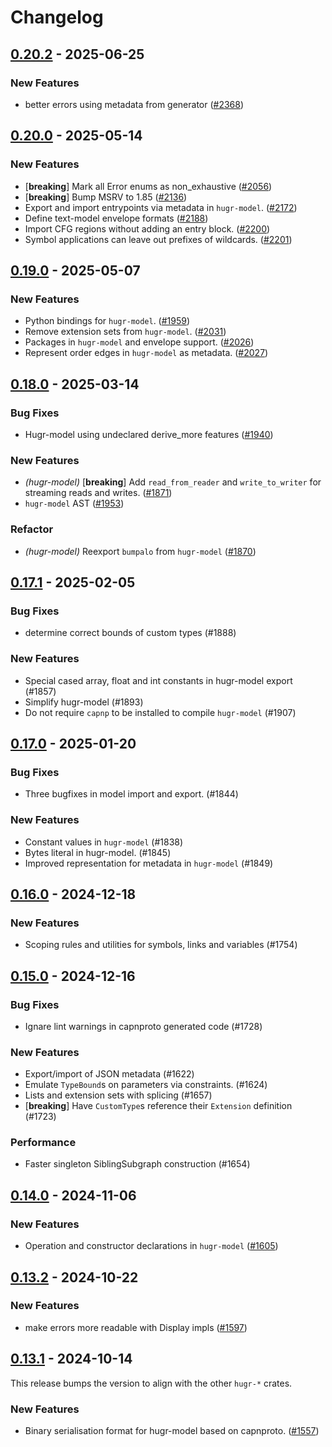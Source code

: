 # Changelog

## [0.20.2](https://github.com/CQCL/hugr/compare/hugr-model-v0.20.1...hugr-model-v0.20.2) - 2025-06-25

### New Features

- better errors using metadata from generator ([#2368](https://github.com/CQCL/hugr/pull/2368))

## [0.20.0](https://github.com/CQCL/hugr/compare/hugr-model-v0.19.0...hugr-model-v0.20.0) - 2025-05-14

### New Features

- [**breaking**] Mark all Error enums as non_exhaustive ([#2056](https://github.com/CQCL/hugr/pull/2056))
- [**breaking**] Bump MSRV to 1.85 ([#2136](https://github.com/CQCL/hugr/pull/2136))
- Export and import entrypoints via metadata in `hugr-model`. ([#2172](https://github.com/CQCL/hugr/pull/2172))
- Define text-model envelope formats ([#2188](https://github.com/CQCL/hugr/pull/2188))
- Import CFG regions without adding an entry block. ([#2200](https://github.com/CQCL/hugr/pull/2200))
- Symbol applications can leave out prefixes of wildcards. ([#2201](https://github.com/CQCL/hugr/pull/2201))

## [0.19.0](https://github.com/CQCL/hugr/compare/hugr-model-v0.18.1...hugr-model-v0.19.0) - 2025-05-07

### New Features

- Python bindings for `hugr-model`. ([#1959](https://github.com/CQCL/hugr/pull/1959))
- Remove extension sets from `hugr-model`. ([#2031](https://github.com/CQCL/hugr/pull/2031))
- Packages in `hugr-model` and envelope support. ([#2026](https://github.com/CQCL/hugr/pull/2026))
- Represent order edges in `hugr-model` as metadata. ([#2027](https://github.com/CQCL/hugr/pull/2027))

## [0.18.0](https://github.com/CQCL/hugr/compare/hugr-model-v0.17.1...hugr-model-v0.18.0) - 2025-03-14

### Bug Fixes

- Hugr-model using undeclared derive_more features ([#1940](https://github.com/CQCL/hugr/pull/1940))

### New Features

- *(hugr-model)* [**breaking**] Add `read_from_reader` and `write_to_writer` for streaming reads and writes. ([#1871](https://github.com/CQCL/hugr/pull/1871))
- `hugr-model` AST ([#1953](https://github.com/CQCL/hugr/pull/1953))

### Refactor

- *(hugr-model)* Reexport `bumpalo` from `hugr-model` ([#1870](https://github.com/CQCL/hugr/pull/1870))

## [0.17.1](https://github.com/CQCL/hugr/compare/hugr-model-v0.17.0...hugr-model-v0.17.1) - 2025-02-05

### Bug Fixes

- determine correct bounds of custom types (#1888)

### New Features

- Special cased array, float and int constants in hugr-model export (#1857)
- Simplify hugr-model (#1893)
- Do not require `capnp` to be installed to compile `hugr-model` (#1907)

## [0.17.0](https://github.com/CQCL/hugr/compare/hugr-model-v0.16.0...hugr-model-v0.17.0) - 2025-01-20

### Bug Fixes

- Three bugfixes in model import and export. (#1844)

### New Features

- Constant values in `hugr-model` (#1838)
- Bytes literal in hugr-model. (#1845)
- Improved representation for metadata in `hugr-model` (#1849)

## [0.16.0](https://github.com/CQCL/hugr/compare/hugr-model-v0.15.0...hugr-model-v0.16.0) - 2024-12-18

### New Features

- Scoping rules and utilities for symbols, links and variables (#1754)

## [0.15.0](https://github.com/CQCL/hugr/compare/hugr-model-v0.14.0...hugr-model-v0.15.0) - 2024-12-16

### Bug Fixes

- Ignare lint warnings in capnproto generated code (#1728)

### New Features

- Export/import of JSON metadata (#1622)
- Emulate `TypeBound`s on parameters via constraints. (#1624)
- Lists and extension sets with splicing (#1657)
- [**breaking**] Have `CustomType`s reference their `Extension` definition (#1723)

### Performance

- Faster singleton SiblingSubgraph construction (#1654)

## [0.14.0](https://github.com/CQCL/hugr/compare/hugr-model-v0.13.2...hugr-model-v0.14.0) - 2024-11-06

### New Features

- Operation and constructor declarations in `hugr-model` ([#1605](https://github.com/CQCL/hugr/pull/1605))

## [0.13.2](https://github.com/CQCL/hugr/compare/hugr-model-v0.13.1...hugr-model-v0.13.2) - 2024-10-22

### New Features

- make errors more readable with Display impls ([#1597](https://github.com/CQCL/hugr/pull/1597))

## [0.13.1](https://github.com/CQCL/hugr/compare/hugr-model-v0.1.0...hugr-model-v0.13.1) - 2024-10-14

This release bumps the version to align with the other `hugr-*` crates.

### New Features

- Binary serialisation format for hugr-model based on capnproto. ([#1557](https://github.com/CQCL/hugr/pull/1557))
